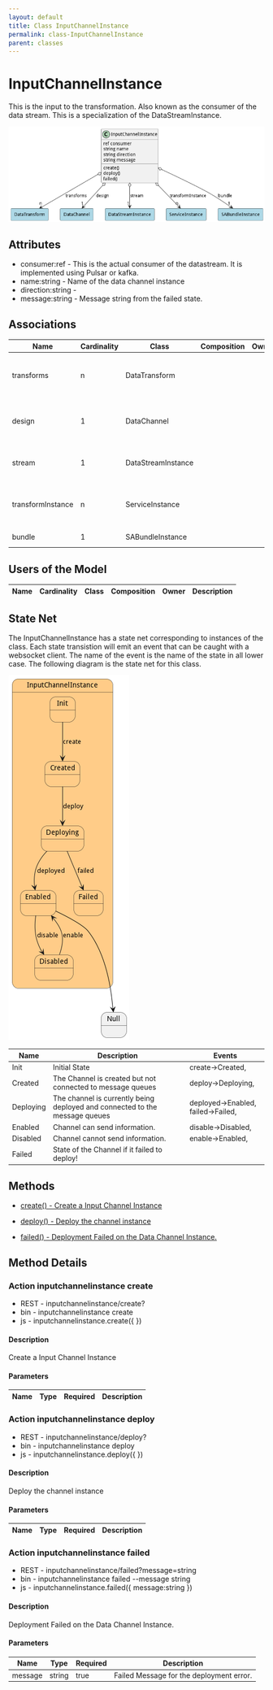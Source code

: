 ```yaml
---
layout: default
title: Class InputChannelInstance
permalink: class-InputChannelInstance
parent: classes
---
```


# InputChannelInstance

This is the input to the transformation. Also known as the consumer of the data stream. This is a specialization of the DataStreamInstance.

![Logical Diagram](./logical.png)

## Attributes

* consumer:ref - This is the actual consumer of the datastream. It is implemented using Pulsar or kafka.
* name:string - Name of the data channel instance
* direction:string - 
* message:string - Message string from the failed state.


## Associations

| Name | Cardinality | Class | Composition | Owner | Description |
| --- | --- | --- | --- | --- | --- |
| transforms | n | DataTransform |  |  | Transformations to process when data arrives in this channel. |
| design | 1 | DataChannel |  |  | Parent of the channel Instance. This is the definition of the channel. |
| stream | 1 | DataStreamInstance |  |  | This is the stream instance that is running the channel |
| transformInstance | n | ServiceInstance |  |  | This is the instance of the transformation Service for the channel. |
| bundle | 1 | SABundleInstance |  |  | This is the sabr instance |


## Users of the Model

| Name | Cardinality | Class | Composition | Owner | Description |
| --- | --- | --- | --- | --- | --- |



## State Net
The InputChannelInstance has a state net corresponding to instances of the class. Each state transistion will emit an 
event that can be caught with a websocket client. The name of the event is the name of the state in all lower case.
The following diagram is the state net for this class.

![State Net Diagram](./statenet.png)

| Name | Description | Events |
| --- | --- | --- |
| Init | Initial State | create-&gt;Created,  |
| Created | The Channel is created but not connected to message queues | deploy-&gt;Deploying,  |
| Deploying | The channel is currently being deployed and connected to the message queues | deployed-&gt;Enabled, failed-&gt;Failed,  |
| Enabled | Channel can send information. | disable-&gt;Disabled,  |
| Disabled | Channel cannot send information. | enable-&gt;Enabled,  |
| Failed | State of the Channel if it failed to deploy! |  |



## Methods

* [create() - Create a Input Channel Instance](#action-create)

* [deploy() - Deploy the channel instance](#action-deploy)

* [failed() - Deployment Failed on the Data Channel Instance.](#action-failed)


<h2>Method Details</h2>
    
### Action inputchannelinstance create



* REST - inputchannelinstance/create?
* bin - inputchannelinstance create 
* js - inputchannelinstance.create({  })

#### Description
Create a Input Channel Instance


#### Parameters
| Name | Type | Required | Description |
|---|---|---|---|




### Action inputchannelinstance deploy



* REST - inputchannelinstance/deploy?
* bin - inputchannelinstance deploy 
* js - inputchannelinstance.deploy({  })

#### Description
Deploy the channel instance


#### Parameters
| Name | Type | Required | Description |
|---|---|---|---|




### Action inputchannelinstance failed



* REST - inputchannelinstance/failed?message=string
* bin - inputchannelinstance failed --message string
* js - inputchannelinstance.failed({ message:string })

#### Description
Deployment Failed on the Data Channel Instance.


#### Parameters
| Name | Type | Required | Description |
|---|---|---|---|
| message | string |true | Failed Message for the deployment error. |





